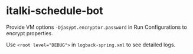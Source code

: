 # italki-schedule-bot

Provide VM options `-Djasypt.encryptor.password` in Run Configurations to encrypt properties.

Use `<root level="DEBUG">` in `logback-spring.xml` to see detailed logs.